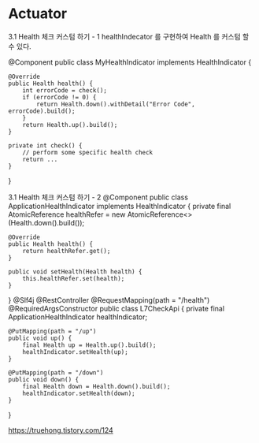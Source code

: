 # Actuator

3.1 Health 체크 커스텀 하기 - 1
healthIndecator 를 구현하여 Health 를 커스텀 할 수 있다.

@Component
public class MyHealthIndicator implements HealthIndicator {

    @Override
    public Health health() {
        int errorCode = check();
        if (errorCode != 0) {
            return Health.down().withDetail("Error Code", errorCode).build();
        }
        return Health.up().build();
    }

    private int check() {
        // perform some specific health check
        return ...
    }

}






3.1 Health 체크 커스텀 하기 - 2
@Component
public class ApplicationHealthIndicator implements HealthIndicator {
    private final AtomicReference<Health> healthRefer = new AtomicReference<>(Health.down().build());

    @Override
    public Health health() {
        return healthRefer.get();
    }

    public void setHealth(Health health) {
        this.healthRefer.set(health);
    }
}
@Slf4j
@RestController
@RequestMapping(path = "/health")
@RequiredArgsConstructor
public class L7CheckApi {
    private final ApplicationHealthIndicator healthIndicator;

    @PutMapping(path = "/up")
    public void up() {
        final Health up = Health.up().build();
        healthIndicator.setHealth(up);
    }

    @PutMapping(path = "/down")
    public void down() {
        final Health down = Health.down().build();
        healthIndicator.setHealth(down);
    }
}


https://truehong.tistory.com/124
